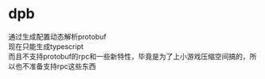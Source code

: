# dpb
通过生成配置动态解析protobuf  
现在只能生成typescript  
而且不支持protobuf的rpc和一些新特性，毕竟是为了上小游戏压缩空间搞的，所以也不准备支持rpc这些东西
